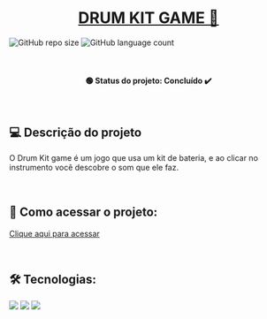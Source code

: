 <h1 align="center"><a href="#" alt="Drum kit game"> DRUM KIT GAME 🥁 </a></h1>

![GitHub repo size](https://img.shields.io/github/repo-size/anafts/Drum-Kit-game?style=for-the-badge)
![GitHub language count](https://img.shields.io/github/languages/count/anafts/Drum-Kit-game?style=for-the-badge)


<br><h4 align="center"> 🟢 Status do projeto:  Concluído ✔️   </h4> <br>

## 💻 Descrição do projeto 

O Drum Kit game é um jogo que usa um kit de bateria, e ao clicar no instrumento você descobre o som que ele faz. 
 
 <br>

## 🚀 Como acessar o projeto:
[Clique aqui para acessar](https://anafts.github.io/Drum-kit-game/)

<br>

## 🛠️ Tecnologias:

<img src="https://img.shields.io/badge/HTML5-E34F26?style=for-the-badge&logo=html5&logoColor=white">
<img src="https://img.shields.io/badge/CSS3-1572B6?style=for-the-badge&logo=css3&logoColor=white">
<img src="https://img.shields.io/badge/JavaScript-F7DF1E?style=for-the-badge&logo=javascript&logoColor=black">

<br>


